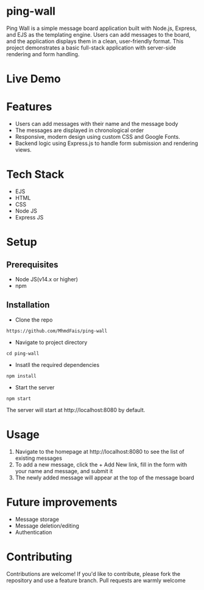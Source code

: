 # ping-wall

Ping Wall is a simple message board application built with Node.js, Express, and EJS as the templating engine. Users can add messages to the board, and the application displays them in a clean, user-friendly format. This project demonstrates a basic full-stack application with server-side rendering and form handling.

# Live Demo

# Features 

- Users can add messages with their name and the message body
- The messages are displayed in chronological order
- Responsive, modern design using custom CSS and Google Fonts.
- Backend logic using Express.js to handle form submission and rendering views.

# Tech Stack

- EJS 
- HTML
- CSS
- Node JS
- Express JS

# Setup

## Prerequisites

- Node JS(v14.x or higher)
- npm 

## Installation

- Clone the repo 

```
https://github.com/MhmdFais/ping-wall
```

- Navigate to project directory

```
cd ping-wall
```

- Insatll the required dependencies

```
npm install
```

- Start the server

```
npm start
```

The server will start at http://localhost:8080 by default.

# Usage

1. Navigate to the homepage at http://localhost:8080 to see the list of existing messages
2. To add a new message, click the + Add New link, fill in the form with your name and message, and submit it
3. The newly added message will appear at the top of the message board

# Future improvements

- Message storage
- Message deletion/editing
- Authentication

# Contributing

Contributions are welcome! If you'd like to contribute, please fork the repository and use a feature branch. Pull requests are warmly welcome

